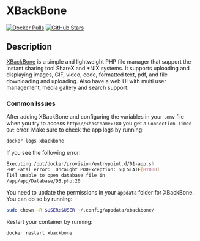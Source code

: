 # XBackBone

[![Docker Pulls](https://img.shields.io/docker/pulls/pe46dro/xbackbone-docker?style=flat-square&color=607D8B&label=docker%20pulls&logo=docker)](https://hub.docker.com/r/pe46dro/xbackbone-docker)
[![GitHub Stars](https://img.shields.io/github/stars/Pe46dro/XBackBone-docker?style=flat-square&color=607D8B&label=github%20stars&logo=github)](https://github.com/Pe46dro/XBackBone-docker)

## Description

[XBackBone]((https://sergix44.github.io/XBackBone/)) is a simple and lightweight PHP file manager that support the instant sharing tool ShareX and *NIX systems. It supports uploading and displaying images, GIF, video, code, formatted text, pdf, and file downloading and uploading. Also have a web UI with multi user management, media gallery and search support.

### Common Issues

After adding XBackBone and configuring the variables in your `.env` file when you try to access `http://<hostname>:80` you get a `Connection Timed Out` error. Make sure to check the app logs by running:

```bash
docker logs xbackbone
```

If you see the following error:

```bash
Executing /opt/docker/provision/entrypoint.d/01-app.sh
PHP Fatal error:  Uncaught PDOException: SQLSTATE[HY000]
[14] unable to open database file in
/app/app/Database/DB.php:20
```

You need to update the permissions in your `appdata` folder for XBackBone. You can do so by running:

```bash
sudo chown -R $USER:$USER ~/.config/appdata/xbackbone/
```

Restart your container by running:

```bash
docker restart xbackbone
```
